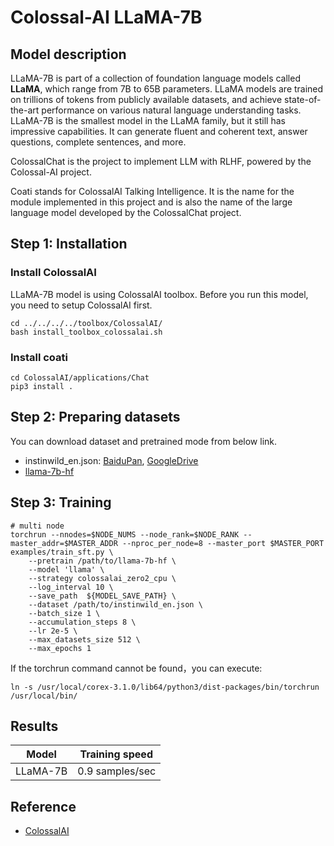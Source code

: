 # Colossal-AI LLaMA-7B

## Model description
LLaMA-7B is part of a collection of foundation language models called **LLaMA**, which range from 7B to 65B parameters. LLaMA models are trained on trillions of tokens from publicly available datasets, and achieve state-of-the-art performance on various natural language understanding tasks. LLaMA-7B is the smallest model in the LLaMA family, but it still has impressive capabilities. It can generate fluent and coherent text, answer
questions, complete sentences, and more.

ColossalChat is the project to implement LLM with RLHF, powered by the Colossal-AI project.

Coati stands for ColossalAI Talking Intelligence. It is the name for the module implemented in this project and is also the name of the large language model developed by the ColossalChat project.

## Step 1: Installation

### Install ColossalAI
LLaMA-7B model is using ColossalAI toolbox. Before you run this model, you need to setup ColossalAI first.

```shell
cd ../../../../toolbox/ColossalAI/
bash install_toolbox_colossalai.sh
```

### Install coati
```shell
cd ColossalAI/applications/Chat
pip3 install .
```
## Step 2: Preparing datasets

You can download dataset and pretrained mode from below link.
- instinwild_en.json: [BaiduPan](https://pan.baidu.com/s/1f22_1dcWr-ZwErOo8OwbzQ?pwd=x3s9), [GoogleDrive](https://drive.google.com/file/d/1qOfrl0RIWgH2_b1rYCEVxjHF3u3Dwqay/view)
- [llama-7b-hf](https://huggingface.co/decapoda-research/llama-7b-hf)

## Step 3: Training
```shell
# multi node
torchrun --nnodes=$NODE_NUMS --node_rank=$NODE_RANK --master_addr=$MASTER_ADDR --nproc_per_node=8 --master_port $MASTER_PORT examples/train_sft.py \
    --pretrain /path/to/llama-7b-hf \
    --model 'llama' \
    --strategy colossalai_zero2_cpu \
    --log_interval 10 \
    --save_path  ${MODEL_SAVE_PATH} \
    --dataset /path/to/instinwild_en.json \
    --batch_size 1 \
    --accumulation_steps 8 \
    --lr 2e-5 \
    --max_datasets_size 512 \
    --max_epochs 1
```
 If the torchrun command cannot be found，you can execute:
```shell
ln -s /usr/local/corex-3.1.0/lib64/python3/dist-packages/bin/torchrun /usr/local/bin/
```
## Results
| Model       | Training speed     |
|-------------|-----------------|
| LLaMA-7B    | 0.9 samples/sec |

## Reference

- [ColossalAI](https://github.com/hpcaitech/ColossalAI)
